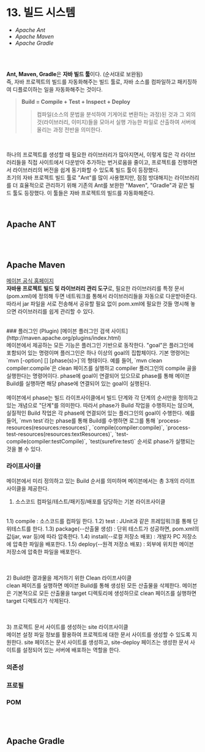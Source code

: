 # 13. 빌드 시스템

* <I>Apache Ant</I>
* <I>Apache Maven</I>
* <I>Apache Gradle</I>

<br><br>

<b>Ant, Maven, Gradle</b>은 <b>자바 빌드 툴</b>이다. (순서대로 보완됨)
<br>
즉, 자바 프로젝트의 빌드를 자동화해주는 빌드 툴로, 자바 소스를 컴파일하고 패키징하여 디플로이하는 일을 자동화해주는 것이다. 
<br>

> <b>Build = Compile + Test + Inspect + Deploy</b>
>> 컴파일(소스의 문법을 분석하여 기게어로 변환하는 과정)된 것과 그 외의 것(라이브러리, 이미지)들을 모아서 실행 가능한 파일로 산출하여 서버에 올리는 과정 전반을 의미한다.

<br>

하나의 프로젝트를 생성할 때 필요한 라이브러리가 많아지면서, 
이렇게 많은 각 라이브러리들을 직접 사이트에서 다운받아 추가하는 번거로움을 줄이고, 
프로젝트를 진행하면서 라이브러리의 버전을 쉽게 동기화할 수 있도록 빌드 툴이 등장했다. 
<br>
초기의 자바 프로젝트 빌드 툴로 "Ant"를 많이 사용했지만, 
점점 방대해지는 라이브러리를 더 효율적으로 관리하기 위해 기존의 Ant를 보완한 "Maven", "Gradle"과 같은 빌드 툴도 등장했다.
이 툴들은 자바 프로젝트의 빌드를 자동화해준다. 

<br>

## Apache ANT

<br><br>

## Apache Maven
[메이븐 공식 홈페이지](http://maven.apache.org/)
<br>
<b>자바용 프로젝트 빌드 및 라이브러리 관리 도구</b>로, 필요한 라이브러리를 특정 문서(pom.xml)에 정의해 두면 네트워크를 통해서 라이브러리들을 자동으로 다운받아준다. 따라서 jar 파일을 서로 전송해서 공유할 필요 없이 pom.xml에 필요한 것들 명시해 놓으면 라이브러리를 쉽게 관리할 수 있다. 

<br>
### 플러그인 (Plugin)
[메이븐 플러그인 검색 사이트](http://maven.apache.org/plugins/index.html)
<br>
메이븐에서 제공하는 모든 기능은 플러그인 기반으로 동작한다. "goal"은 플러그인에 포함되어 있는 명령이며 플러그인은 하나 이상의 goal의 집합체이다. 기본 명령어는 `mvn [-option] [<goal(s)>] [phase(s)>]`의 형태이다. 예를 들어, `mvn clean compiler:compile`은 clean 페이즈를 실행하고 compiler 플러그인의 compile 골을 실행한다는 명령어이다. phase에 goal이 연결되어 있으므로 phase를 통해 메이븐 Build를 실행하면 해당 phase에 연결되어 있는 goal이 실행된다. 
<br><br>
메이븐에서 phase는 빌드 라이프사이클에서 빌드 단계와 각 단계의 순서만을 정의하고 있는 개념으로 "단계"를 의미한다. 따라서 phase가 Build 작업을 수행하지는 않으며, 실질적인 Build 작업은 각 phase에 연결되어 있는 플러그인의 goal이 수행한다. 예를 들어, `mvn test`라는 phase를 통해 Build를 수행하면 로그를 통해 `process-resources(resources:resources)`, `compile(compiler:compile)`, `process-test-resources(resources:textResources)`, `test-compile(compiler:testCompile)`, `test(surefire:test)` 순서로 phase가 실행되는 것을 볼 수 있다. 

### 라이프사이클
메이븐에서 미리 정의하고 있는 Build 순서를 의미하며 메이븐에서는 총 3개의 라이프사이클을 제공한다. 
<br>
1) 소스코드 컴파일/테스트/패키징/배포를 담당하는 기본 라이프사이클
<br>
1.1) compile : 소스코드를 컴파일 한다. 
1.2) test : JUnit과 같은 프레임워크를 통해 단위테스트를 한다.
1.3) package(--산출물 생성) : 단위 테스트가 성공하면, pom.xml의 <packaging> 값(jar, war 등)에 따라 압축한다. 
1.4) install(--로컬 저장소 배포) : 개발자 PC 저장소에 압축한 파일을 배포한다. 
1.5) deploy(--원격 저장소 배포) : 외부에 위치한 메이븐 저장소에 압축한 파일을 배포한다. 

<br><br>
2) Build한 결과물을 제거하기 위한 Clean 라이프사이클
<br>
clean 페이즈를 실행하면 메이븐 Build를 통해 생성된 모든 산출물을 삭제한다. 메이븐은 기본적으로 모든 산출물을 target 디렉토리에 생성하므로 clean 페이즈를 실행하면 target 디렉토리가 삭제된다. 

<br><br>
3) 프로젝트 문서 사이트를 생성하는 site 라이프사이클
<br>
메이븐 설정 파일 정보를 활용하여 프로젝트에 대한 문서 사이트를 생성할 수 있도록 지원한다. site 페이즈는 문서 사이트를 생성하고, site-deploy 페이즈는 생성한 문서 사이트를 설정되어 있는 서버에 배포하는 역할을 한다. 

### 의존성
### 프로필
### POM
<br><br>


## Apache Gradle


